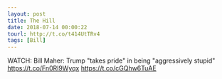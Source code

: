 ```yaml
---
layout: post
title: The Hill
date: 2018-07-14 00:00:22
tourl: http://t.co/t414UtTRv4
tags: [Bill]
---
```

WATCH: Bill Maher: Trump "takes pride" in being "aggressively stupid" https://t.co/Fn0Rl9Wyqx https://t.co/cGQhw6TuAE